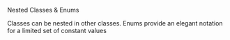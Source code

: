 Nested Classes & Enums

Classes can be nested in other classes. Enums provide an elegant notation for a limited set of constant values
